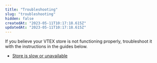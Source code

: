 ```yaml
---
title: "Troubleshooting"
slug: "troubleshooting"
hidden: false
createdAt: "2023-05-11T10:17:18.615Z"
updatedAt: "2023-05-11T10:17:18.615Z"
---
```


If you believe your VTEX store is not functioning properly, troubleshoot it with the instructions in the guides below.

- [Store is slow or unavailable](https://developers.vtex.com/docs/guides/store-is-slow-or-unavailable)